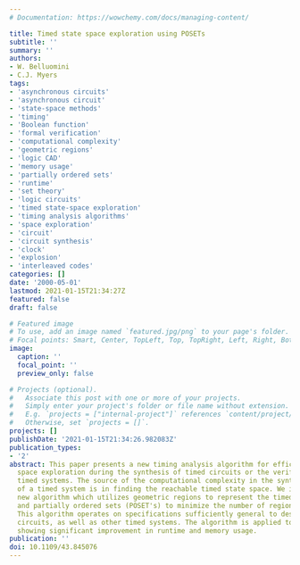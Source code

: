 ```yaml
---
# Documentation: https://wowchemy.com/docs/managing-content/

title: Timed state space exploration using POSETs
subtitle: ''
summary: ''
authors:
- W. Belluomini
- C.J. Myers
tags:
- 'asynchronous circuits'
- 'asynchronous circuit'
- 'state-space methods'
- 'timing'
- 'Boolean function'
- 'formal verification'
- 'computational complexity'
- 'geometric regions'
- 'logic CAD'
- 'memory usage'
- 'partially ordered sets'
- 'runtime'
- 'set theory'
- 'logic circuits'
- 'timed state-space exploration'
- 'timing analysis algorithms'
- 'space exploration'
- 'circuit'
- 'circuit synthesis'
- 'clock'
- 'explosion'
- 'interleaved codes'
categories: []
date: '2000-05-01'
lastmod: 2021-01-15T21:34:27Z
featured: false
draft: false

# Featured image
# To use, add an image named `featured.jpg/png` to your page's folder.
# Focal points: Smart, Center, TopLeft, Top, TopRight, Left, Right, BottomLeft, Bottom, BottomRight.
image:
  caption: ''
  focal_point: ''
  preview_only: false

# Projects (optional).
#   Associate this post with one or more of your projects.
#   Simply enter your project's folder or file name without extension.
#   E.g. `projects = ["internal-project"]` references `content/project/deep-learning/index.md`.
#   Otherwise, set `projects = []`.
projects: []
publishDate: '2021-01-15T21:34:26.982083Z'
publication_types:
- '2'
abstract: This paper presents a new timing analysis algorithm for efficient state
  space exploration during the synthesis of timed circuits or the verification of
  timed systems. The source of the computational complexity in the synthesis or verification
  of a timed system is in finding the reachable timed state space. We introduce a
  new algorithm which utilizes geometric regions to represent the timed state space
  and partially ordered sets (POSET's) to minimize the number of regions necessary.
  This algorithm operates on specifications sufficiently general to describe practical
  circuits, as well as other timed systems. The algorithm is applied to several examples
  showing significant improvement in runtime and memory usage.
publication: ''
doi: 10.1109/43.845076
---
```

